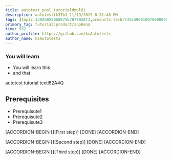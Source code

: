 ```yaml
---
title: autotest_pool_tutorialdmUl01
description: autotesttk3TbJ_11/19/2019 8:31:48 PM
tags: [topic:139269250608756787992873,products:tech/73554900100700000996,tutorial:experience/advanced]
primary_tag: tutorial:product/sapHana
time: 552
author_profile: https://github.com/ksAutotests
author_name: ksAutotests
---
```

### You will learn
- You will learn this
- and that

autotest tutorial textl62A4Q

## Prerequisites
- Prerequisute1
- Prerequisute2
- Prerequisute3

[ACCORDION-BEGIN [](First step)]
[DONE]
[ACCORDION-END]

[ACCORDION-BEGIN [](Second step)]
[DONE]
[ACCORDION-END]

[ACCORDION-BEGIN [](Third step)]
[DONE]
[ACCORDION-END]

